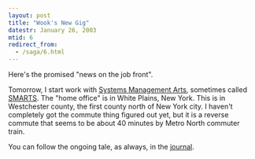 ```yaml
---
layout: post
title: "Wook's New Gig"
datestr: January 26, 2003
mtid: 6
redirect_from:
  - /saga/6.html
---
```


Here's the promised "news on the job front".

Tomorrow, I start work with <a href="http://www.smarts.com/">Systems
Management Arts</a>, sometimes called <a href="http://www.smarts.com/">SMARTS</a>.
The "home office" is in White Plains, New York. This is in Westchester
county, the first county north of New York city. I haven't completely got the
commute thing figured out yet, but it is a reverse commute that seems to be
about 40 minutes by Metro North commuter train.

You can follow the ongoing tale, as always, in the <a href="/styles/pola_btmmid.jpg">journal</a>.

